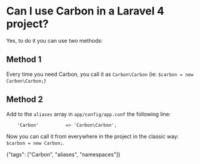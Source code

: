 # Can I use Carbon in a Laravel 4 project?

Yes, to do it you can use two methods:

## Method 1
Every time you need Carbon, you call it as `Carbon\Carbon` (ie: `$carbon = new Carbon\Carbon;`)

## Method 2
Add to the `aliases` array in `app/config/app.conf` the following line:

        'Carbon'          => 'Carbon\Carbon',

Now you can call it from everywhere in the project in the classic way: `$carbon = new Carbon;`.

{"tags": ["Carbon", "aliases", "namespaces"]}
